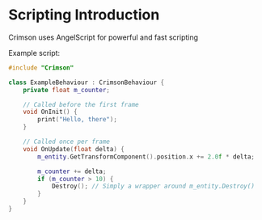 # Scripting Introduction

Crimson uses AngelScript for powerful and fast scripting

Example script:
```cpp
#include "Crimson"

class ExampleBehaviour : CrimsonBehaviour {
	private float m_counter;

	// Called before the first frame
	void OnInit() {
		print("Hello, there");
	}

	// Called once per frame
	void OnUpdate(float delta) {
		m_entity.GetTransformComponent().position.x += 2.0f * delta;

		m_counter += delta;
		if (m_counter > 10) {
			Destroy(); // Simply a wrapper around m_entity.Destroy()
		}
	}
}

```
